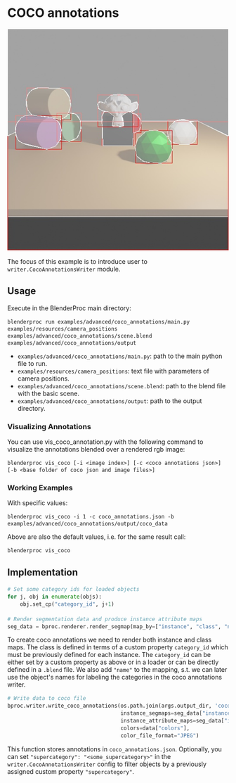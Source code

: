 # COCO annotations

![](../../../images/coco_annotations_rendering.jpg)

The focus of this example is to introduce user to `writer.CocoAnnotationsWriter` module.

## Usage

Execute in the BlenderProc main directory:

```
blenderproc run examples/advanced/coco_annotations/main.py examples/resources/camera_positions examples/advanced/coco_annotations/scene.blend examples/advanced/coco_annotations/output
```

* `examples/advanced/coco_annotations/main.py`: path to the main python file to run.
* `examples/resources/camera_positions`: text file with parameters of camera positions.
* `examples/advanced/coco_annotations/scene.blend`: path to the blend file with the basic scene.
* `examples/advanced/coco_annotations/output`: path to the output directory.

### Visualizing Annotations

You can use vis_coco_annotation.py with the following command to visualize the annotations blended over a rendered rgb image:

```
blenderproc vis_coco [-i <image index>] [-c <coco annotations json>] [-b <base folder of coco json and image files>]
```

### Working Examples

With specific values:

```
blenderproc vis_coco -i 1 -c coco_annotations.json -b examples/advanced/coco_annotations/output/coco_data
```

Above are also the default values, i.e. for the same result call:

```
blenderproc vis_coco
```

## Implementation

```python
# Set some category ids for loaded objects
for j, obj in enumerate(objs):
    obj.set_cp("category_id", j+1)

# Render segmentation data and produce instance attribute maps
seg_data = bproc.renderer.render_segmap(map_by=["instance", "class", "name"])
```

To create coco annotations we need to render both instance and class maps. The class is defined in terms of a custom property `category_id` which must be previously defined for each instance. The `category_id` can be either set by a custom property as above or in a loader or can be directly defined in a `.blend` file.
We also add `"name"` to the mapping, s.t. we can later use the object's names for labeling the categories in the coco annotations writer.

```python
# Write data to coco file
bproc.writer.write_coco_annotations(os.path.join(args.output_dir, 'coco_data'),
                                    instance_segmaps=seg_data["instance_segmaps"],
                                    instance_attribute_maps=seg_data["instance_attribute_maps"],
                                    colors=data["colors"],
                                    color_file_format="JPEG")
```

This function stores annotations in `coco_annotations.json`. Optionally, you can set `"supercategory": "<some_supercategory>"` in the `writer.CocoAnnotationsWriter` config to filter objects by a previously assigned custom property `"supercategory"`.
